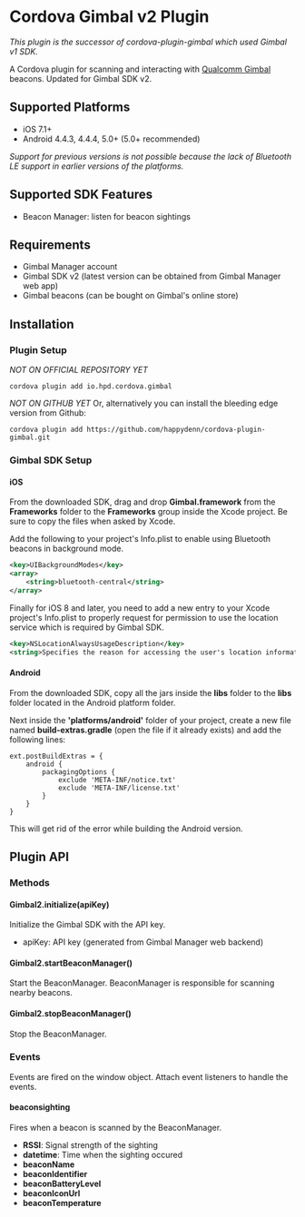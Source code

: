 # Cordova Gimbal v2 Plugin

_This plugin is the successor of cordova-plugin-gimbal which used Gimbal v1 SDK._

A Cordova plugin for scanning and interacting with [Qualcomm Gimbal](http://gimbal.com) beacons.
Updated for Gimbal SDK v2.


## Supported Platforms

- iOS 7.1+
- Android 4.4.3, 4.4.4, 5.0+ (5.0+ recommended)

_Support for previous versions is not possible because the lack of Bluetooth LE support in earlier versions of the platforms._


## Supported SDK Features

- Beacon Manager: listen for beacon sightings


## Requirements

- Gimbal Manager account
- Gimbal SDK v2 (latest version can be obtained from Gimbal Manager web app)
- Gimbal beacons (can be bought on Gimbal's online store)


## Installation

### Plugin Setup

*NOT ON OFFICIAL REPOSITORY YET*
```text
cordova plugin add io.hpd.cordova.gimbal
```

*NOT ON GITHUB YET*
Or, alternatively you can install the bleeding edge version from Github:

```text
cordova plugin add https://github.com/happydenn/cordova-plugin-gimbal.git
```

### Gimbal SDK Setup

#### iOS

From the downloaded SDK, drag and drop __Gimbal.framework__ from the __Frameworks__ folder to the __Frameworks__ group inside the Xcode project. Be sure to copy the files when asked by Xcode.


Add the following to your project's Info.plist to enable using Bluetooth beacons in background mode.

```xml
<key>UIBackgroundModes</key>
<array>
    <string>bluetooth-central</string>
</array>
```

Finally for iOS 8 and later, you need to add a new entry to your Xcode project's Info.plist to properly request for permission to use the location service which is required by Gimbal SDK.

```xml
<key>NSLocationAlwaysUsageDescription</key>
<string>Specifies the reason for accessing the user's location information.</string>
```

#### Android

From the downloaded SDK, copy all the jars inside the __libs__ folder to the __libs__ folder located in the Android platform folder.

Next inside the __'platforms/android'__ folder of your project, create a new file named __build-extras.gradle__ (open the file if it already exists) and add the following lines:

```
ext.postBuildExtras = {
    android {
        packagingOptions {
            exclude 'META-INF/notice.txt'
            exclude 'META-INF/license.txt'
        }
    }
}
```

This will get rid of the error while building the Android version.


## Plugin API

### Methods

#### Gimbal2.initialize(apiKey)

Initialize the Gimbal SDK with the API key.

- apiKey: API key (generated from Gimbal Manager web backend)

#### Gimbal2.startBeaconManager()

Start the BeaconManager. BeaconManager is responsible for scanning nearby beacons.

#### Gimbal2.stopBeaconManager()

Stop the BeaconManager.

### Events

Events are fired on the window object. Attach event listeners to handle the events.

#### beaconsighting

Fires when a beacon is scanned by the BeaconManager.

- __RSSI__: Signal strength of the sighting
- __datetime__: Time when the sighting occured
- __beaconName__
- __beaconIdentifier__
- __beaconBatteryLevel__
- __beaconIconUrl__
- __beaconTemperature__
